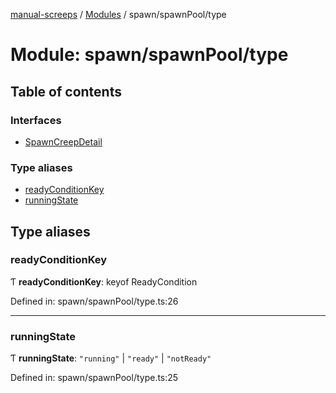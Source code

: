 [manual-screeps](../README.md) / [Modules](../modules.md) / spawn/spawnPool/type

# Module: spawn/spawnPool/type

## Table of contents

### Interfaces

- [SpawnCreepDetail](../interfaces/spawn_spawnpool_type.spawncreepdetail.md)

### Type aliases

- [readyConditionKey](spawn_spawnpool_type.md#readyconditionkey)
- [runningState](spawn_spawnpool_type.md#runningstate)

## Type aliases

### readyConditionKey

Ƭ **readyConditionKey**: keyof ReadyCondition

Defined in: spawn/spawnPool/type.ts:26

___

### runningState

Ƭ **runningState**: ``"running"`` \| ``"ready"`` \| ``"notReady"``

Defined in: spawn/spawnPool/type.ts:25
